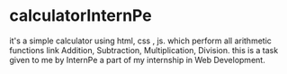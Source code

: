 # calculatorInternPe
it's a simple  calculator using html, css , js. which perform all arithmetic functions link Addition, Subtraction, Multiplication, Division. this is a task given to me by InternPe a part of my internship in Web Development.
